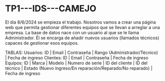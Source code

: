 # TP1---IDS---CAMEJO
El dia 8/6/2024 se empieza el trabajo.
Nosotros vamos a crear una página web que permita gestionar diferentes equipos que se llevan a arreglar a una empresa. La base de datos nace con un usuario al que se le llama Administrador. Él se encarga de añadir nuevos usuarios (llamados técnicos) capaces de gestionar esos equipos.

TABLAS:
Usuarios: ID | Email | Contraseña | Rango (Administrador/Técnico) | Fecha de ingreso
Clientes: ID | Email | Contraseña | Fecha de ingreso
Equipos: ID | Marca | Modelo | Numero de serie | ID del cliente | ID del técnico | Estado (Nuevo ingreso/En reparación/Reparado/No reparado) | Fecha de ingreso
